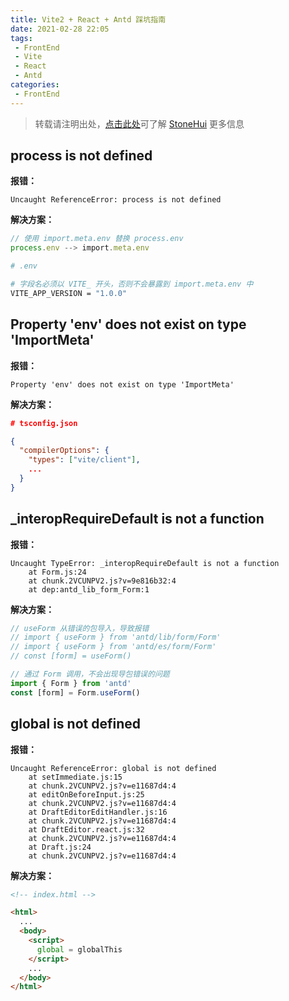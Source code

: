 ```yaml
---
title: Vite2 + React + Antd 踩坑指南
date: 2021-02-28 22:05
tags:
 - FrontEnd
 - Vite
 - React
 - Antd
categories:
 - FrontEnd
---
```


> 转载请注明出处，[点击此处](https://shichaohui.github.io/)可了解 [StoneHui](https://shichaohui.github.io/) 更多信息

## process is not defined

**报错：**

```
Uncaught ReferenceError: process is not defined
```

**解决方案：**

```typescript
// 使用 import.meta.env 替换 process.env
process.env --> import.meta.env
```

```bash
# .env

# 字段名必须以 VITE_ 开头，否则不会暴露到 import.meta.env 中
VITE_APP_VERSION = "1.0.0"
```

## Property 'env' does not exist on type 'ImportMeta'

**报错：**

```
Property 'env' does not exist on type 'ImportMeta'
```

**解决方案：**

```json
# tsconfig.json

{
  "compilerOptions": {
    "types": ["vite/client"],
    ...
  }
}       
```

## _interopRequireDefault is not a function

**报错：**

```
Uncaught TypeError: _interopRequireDefault is not a function
    at Form.js:24
    at chunk.2VCUNPV2.js?v=9e816b32:4
    at dep:antd_lib_form_Form:1
```

**解决方案：**

```typescript
// useForm 从错误的包导入，导致报错
// import { useForm } from 'antd/lib/form/Form'
// import { useForm } from 'antd/es/form/Form'
// const [form] = useForm()

// 通过 Form 调用，不会出现导包错误的问题
import { Form } from 'antd'
const [form] = Form.useForm()
```

## global is not defined

**报错：**

```
Uncaught ReferenceError: global is not defined
    at setImmediate.js:15
    at chunk.2VCUNPV2.js?v=e11687d4:4
    at editOnBeforeInput.js:25
    at chunk.2VCUNPV2.js?v=e11687d4:4
    at DraftEditorEditHandler.js:16
    at chunk.2VCUNPV2.js?v=e11687d4:4
    at DraftEditor.react.js:32
    at chunk.2VCUNPV2.js?v=e11687d4:4
    at Draft.js:24
    at chunk.2VCUNPV2.js?v=e11687d4:4
```

**解决方案：**

```html
<!-- index.html -->

<html>
  ...
  <body>
    <script>
      global = globalThis
    </script>
    ...
  </body>
</html>
```

